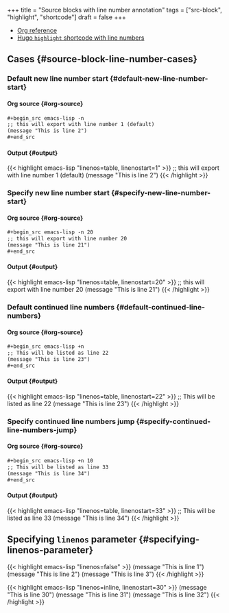 +++
title = "Source blocks with line number annotation"
tags = ["src-block", "highlight", "shortcode"]
draft = false
+++

-   [Org reference](https://orgmode.org/manual/Literal-examples.html)
-   [Hugo `highlight` shortcode with line numbers](https://gohugo.io/content-management/syntax-highlighting/)


## Cases {#source-block-line-number-cases}


### Default new line number start {#default-new-line-number-start}


#### Org source {#org-source}

```org
#+begin_src emacs-lisp -n
;; this will export with line number 1 (default)
(message "This is line 2")
#+end_src
```


#### Output {#output}

{{< highlight emacs-lisp "linenos=table, linenostart=1" >}}
;; this will export with line number 1 (default)
(message "This is line 2")
{{< /highlight >}}


### Specify new line number start {#specify-new-line-number-start}


#### Org source {#org-source}

```org
#+begin_src emacs-lisp -n 20
;; this will export with line number 20
(message "This is line 21")
#+end_src
```


#### Output {#output}

{{< highlight emacs-lisp "linenos=table, linenostart=20" >}}
;; this will export with line number 20
(message "This is line 21")
{{< /highlight >}}


### Default continued line numbers {#default-continued-line-numbers}


#### Org source {#org-source}

```org
#+begin_src emacs-lisp +n
;; This will be listed as line 22
(message "This is line 23")
#+end_src
```


#### Output {#output}

{{< highlight emacs-lisp "linenos=table, linenostart=22" >}}
;; This will be listed as line 22
(message "This is line 23")
{{< /highlight >}}


### Specify continued line numbers jump {#specify-continued-line-numbers-jump}


#### Org source {#org-source}

```org
#+begin_src emacs-lisp +n 10
;; This will be listed as line 33
(message "This is line 34")
#+end_src
```


#### Output {#output}

{{< highlight emacs-lisp "linenos=table, linenostart=33" >}}
;; This will be listed as line 33
(message "This is line 34")
{{< /highlight >}}


## Specifying `linenos` parameter {#specifying-linenos-parameter}

{{< highlight emacs-lisp "linenos=false" >}}
(message "This is line 1")
(message "This is line 2")
(message "This is line 3")
{{< /highlight >}}

{{< highlight emacs-lisp "linenos=inline, linenostart=30" >}}
(message "This is line 30")
(message "This is line 31")
(message "This is line 32")
{{< /highlight >}}
